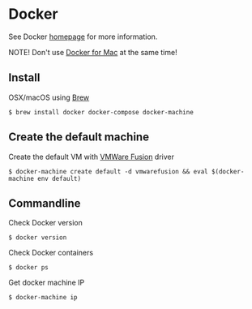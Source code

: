 # Docker

See Docker [homepage](https://www.docker.com/) for more information.

NOTE! Don't use [Docker for Mac](docker_for_mac.md) at the same time!

## Install

OSX/macOS using [Brew](brew.md)

```
$ brew install docker docker-compose docker-machine
```

## Create the default machine

Create the default VM with [VMWare Fusion](vmware_fusion.md) driver

```
$ docker-machine create default -d vmwarefusion && eval $(docker-machine env default)
```

## Commandline

Check Docker version

```
$ docker version
```

Check Docker containers

```
$ docker ps
```

Get docker machine IP

```
$ docker-machine ip
```
